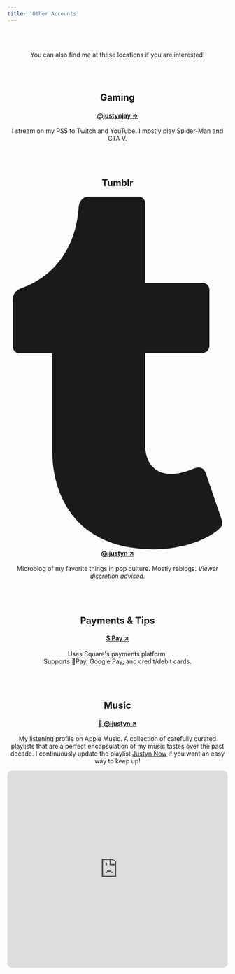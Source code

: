 ```yaml
---
title: 'Other Accounts'
---
```

<center>

<br>
<br>

<p>
    You can also find me at these locations if you are interested!
</p>

<br>    
<br>


<h2>Gaming</h2>
<h4><a href="/gaming">@justynjay &#8594;</a></h4>
I stream on my PS5 to Twitch and YouTube. I mostly play Spider-Man and GTA V.

<br>
<br>
<br>
<br>

<h2>Tumblr</h2>
<h4><a href="/tumblr" target="_blank"><span class="icon relative inline-block align-text-bottom">
    <svg aria-hidden="true" focusable="false" data-prefix="fab" data-icon="tumblr" class="svg-inline--fa fa-tumblr fa-w-10" role="img" xmlns="http://www.w3.org/2000/svg" viewBox="0 0 320 512"><path fill="currentColor" d="M309.8 480.3c-13.6 14.5-50 31.7-97.4 31.7-120.8 0-147-88.8-147-140.6v-144H17.9c-5.5 0-10-4.5-10-10v-68c0-7.2 4.5-13.6 11.3-16 62-21.8 81.5-76 84.3-117.1.8-11 6.5-16.3 16.1-16.3h70.9c5.5 0 10 4.5 10 10v115.2h83c5.5 0 10 4.4 10 9.9v81.7c0 5.5-4.5 10-10 10h-83.4V360c0 34.2 23.7 53.6 68 35.8 4.8-1.9 9-3.2 12.7-2.2 3.5.9 5.8 3.4 7.4 7.9l22 64.3c1.8 5 3.3 10.6-.4 14.5z"></path></svg>
  </span> @ijustyn &#8599;</a></h4>
Microblog of my favorite things in pop culture. Mostly reblogs. <i>Viewer discretion advised.</i>

<br>
<br>
<br>
<br>

<h2>Payments & Tips</h2>
<h4><a href="/tip" target="_blank">$ Pay &#8599;</a></h4>
Uses Square's payments platform.
<br>
Supports Pay, Google Pay, and credit/debit cards. 

<br>
<br>
<br>
<br>
    
<h2>Music</h2>
<h4><a href="/apple-music" target="_blank"> @ijustyn &#8599;</a></h4>
My listening profile on Apple Music. A collection of carefully curated playlists that are a perfect encapsulation of my music tastes over the past decade. I continuously update the playlist <a href="/justyn-now">Justyn Now</a> if you want an easy way to keep up!

<br>

<p>
<iframe allow="autoplay *; encrypted-media *; fullscreen *; clipboard-write" frameborder="0" width="100%" min-width="50%" max-width="100%" height="450" style="overflow:hidden;border-radius:10px;" sandbox="allow-forms allow-popups allow-same-origin allow-scripts allow-storage-access-by-user-activation allow-top-navigation-by-user-activation" src="https://embed.music.apple.com/us/playlist/justyn-now/pl.u-9DLlbFmYkEW"></iframe>
</p>

<br>
<br>
<br>
<br>
<br>
    
</center>